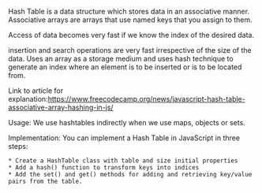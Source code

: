 Hash Table is a data structure which stores data in an associative manner.
Associative arrays are arrays that use named keys that you assign to them.

Access of data becomes very fast if we know the index of the desired data.

insertion and search operations are very fast irrespective of the size of the data.
Uses an array as a storage medium and uses hash technique to generate an index where an element is to be inserted or is to be located from.

Link to article for explanation:https://www.freecodecamp.org/news/javascript-hash-table-associative-array-hashing-in-js/


Usage: We use hashtables indirectly when we use maps, objects or sets.

Implementation:
You can implement a Hash Table in JavaScript in three steps:

    * Create a HashTable class with table and size initial properties
    * Add a hash() function to transform keys into indices
    * Add the set() and get() methods for adding and retrieving key/value pairs from the table.
